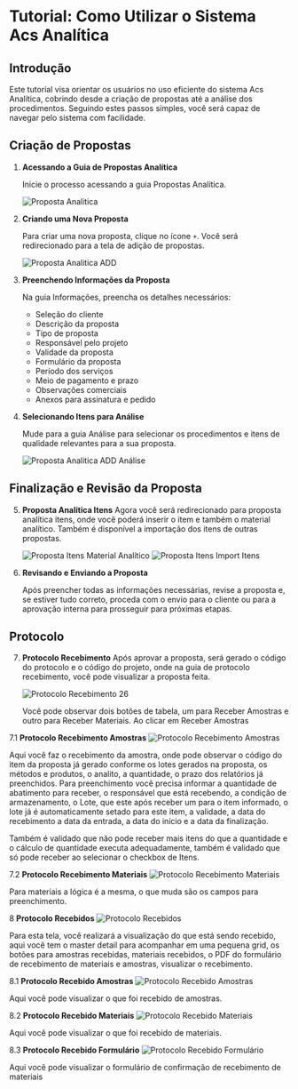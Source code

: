 # Tutorial: Como Utilizar o Sistema Acs Analítica

## Introdução

Este tutorial visa orientar os usuários no uso eficiente do sistema Acs Analítica, cobrindo desde a criação de propostas até a análise dos procedimentos. Seguindo estes passos simples, você será capaz de navegar pelo sistema com facilidade.

## Criação de Propostas

1. **Acessando a Guia de Propostas Analítica**

   Inicie o processo acessando a guia Propostas Analítica.

   ![Proposta Analitica](https://raw.githubusercontent.com/ACS-Laboratorios/images/main/imagens/proposta-analitica-add.png)

2. **Criando uma Nova Proposta**

   Para criar uma nova proposta, clique no ícone `+`. Você será redirecionado para a tela de adição de propostas.

   ![Proposta Analitica ADD](https://raw.githubusercontent.com/ACS-Laboratorios/images/main/imagens/Proposta%20Analitica%20ADD.png)

3. **Preenchendo Informações da Proposta**

   Na guia Informações, preencha os detalhes necessários:

   - Seleção do cliente
   - Descrição da proposta
   - Tipo de proposta
   - Responsável pelo projeto
   - Validade da proposta
   - Formulário da proposta
   - Período dos serviços
   - Meio de pagamento e prazo
   - Observações comerciais
   - Anexos para assinatura e pedido

4. **Selecionando Itens para Análise**

   Mude para a guia Análise para selecionar os procedimentos e itens de qualidade relevantes para a sua proposta.

   ![Proposta Analitica ADD Análise](https://raw.githubusercontent.com/ACS-Laboratorios/images/main/imagens/proposta-analitica-add-analise.png)

## Finalização e Revisão da Proposta

5. **Proposta Analítica Itens**
   Agora você será redirecionado para proposta analítica itens, onde você poderá inserir o item e também o material analítico.
   Também é disponível a importação dos itens de outras propostas.

   ![Proposta Itens Material Analítico](https://raw.githubusercontent.com/ACS-Laboratorios/images/main/imagens/proposta-itens-material-analitico.png)
   ![Proposta Itens Import Itens](https://raw.githubusercontent.com/ACS-Laboratorios/images/main/imagens/proposta-itens-import-itens.png)

6. **Revisando e Enviando a Proposta**

   Após preencher todas as informações necessárias, revise a proposta e, se estiver tudo correto, proceda com o envio para o cliente ou para a aprovação interna para prosseguir para próximas etapas.

## Protocolo

7. **Protocolo Recebimento**
   Após aprovar a proposta, será gerado o código do protocolo e o código do projeto, onde na guia de protocolo recebimento, você pode visualizar a proposta feita.

   ![Protocolo Recebimento 26](https://raw.githubusercontent.com/ACS-Laboratorios/images/main/imagens/protocolo-recebimento-26.png)

   Você pode observar dois botões de tabela, um para Receber Amostras e outro para Receber Materiais.
   Ao clicar em Receber Amostras

7.1 **Protocolo Recebimento Amostras**
   ![Protocolo Recebimento Amostras](https://raw.githubusercontent.com/ACS-Laboratorios/images/main/imagens/protocolo-recebimento-amostras.png)

   Aqui você faz o recebimento da amostra, onde pode observar o código do item da proposta já gerado conforme os lotes gerados na proposta, os métodos e produtos, o analito, a quantidade, o prazo dos relatórios já preenchidos.
   Para preenchimento você precisa informar a quantidade de abatimento para receber, o responsável que está recebendo, a condição de armazenamento, o Lote, que este após receber um para o item informado, o lote já é automaticamente setado para este item, a validade, a data do recebimento a data da entrada, a data do início e a data da finalização.

   Também é validado que não pode receber mais itens do que a quantidade e o cálculo de quantidade executa adequadamente, também é validado que só pode receber ao selecionar o checkbox de Itens.

7.2 **Protocolo Recebimento Materiais**
   ![Protocolo Recebimento Materiais](https://raw.githubusercontent.com/ACS-Laboratorios/images/main/imagens/protocolo-recebimento-materiais.png)

   Para materiais a lógica é a mesma, o que muda são os campos para preenchimento.

8 **Protocolo Recebidos**
   ![Protocolo Recebidos](https://raw.githubusercontent.com/ACS-Laboratorios/images/main/imagens/protocolo-recebidos.png)

   Para esta tela, você realizará a visualização do que está sendo recebido, aqui você tem o master detail para acompanhar em uma pequena grid, os botões para amostras recebidas, materiais recebidos, o PDF do formulário de recebimento de materiais e amostras, visualizar o recebimento.

8.1 **Protocolo Recebido Amostras**
   ![Protocolo Recebido Amostras](https://raw.githubusercontent.com/ACS-Laboratorios/images/main/imagens/protocolo-recebido-amostras.png)

   Aqui você pode visualizar o que foi recebido de amostras.

8.2 **Protocolo Recebido Materiais**
   ![Protocolo Recebido Materiais](https://raw.githubusercontent.com/ACS-Laboratorios/images/main/imagens/protocolo-recebido-materiais.png)

   Aqui você pode visualizar o que foi recebido de materiais.

8.3 **Protocolo Recebido Formulário**
   ![Protocolo Recebido Formulário](https://raw.githubusercontent.com/ACS-Laboratorios/images/main/imagens/form-receb-materiais.png)

   Aqui você pode visualizar o formulário de confirmação de recebimento de materiais
